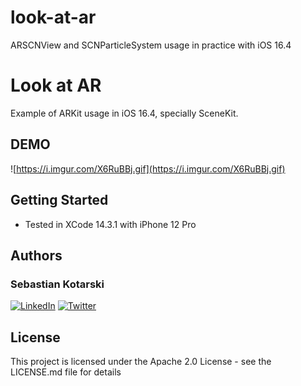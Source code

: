 # look-at-ar
ARSCNView and SCNParticleSystem usage in practice with iOS 16.4
# Look at AR

Example of ARKit usage in iOS 16.4, specially SceneKit.

## DEMO
![https://i.imgur.com/X6RuBBj.gif](https://i.imgur.com/X6RuBBj.gif)

## Getting Started

- Tested in XCode 14.3.1 with iPhone 12 Pro

## Authors

### Sebastian Kotarski
[![LinkedIn](https://img.shields.io/badge/LinkedIn-0077B5?style=for-the-badge&logo=linkedin&logoColor=white
)](https://www.linkedin.com/in/sebastian-kotarski-375253103/)
[![Twitter](https://img.shields.io/badge/Twitter-1DA1F2?style=for-the-badge&logo=twitter&logoColor=white)]([http://google.com.au/](https://twitter.com/skotarski94))

## License

This project is licensed under the Apache 2.0 License - see the LICENSE.md file for details
